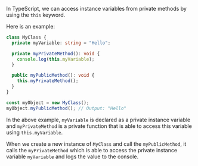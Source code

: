 In TypeScript, we can access instance variables from private methods by using the `this` keyword.

Here is an example:

```typescript
class MyClass {
  private myVariable: string = "Hello";

  private myPrivateMethod(): void {
    console.log(this.myVariable);
  }

  public myPublicMethod(): void {
    this.myPrivateMethod();
  }
}

const myObject = new MyClass();
myObject.myPublicMethod(); // Output: "Hello"
```

In the above example, `myVariable` is declared as a private instance variable and `myPrivateMethod` is a private function that is able to access this variable using `this.myVariable`.

When we create a new instance of `MyClass` and call the `myPublicMethod`, it calls the `myPrivateMethod` which is able to access the private instance variable `myVariable` and logs the value to the console.
